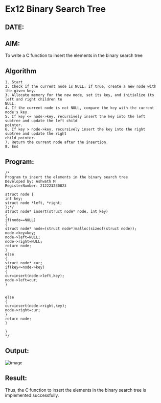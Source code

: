 # Ex12 Binary Search Tree
## DATE:
## AIM:
To write a C function to insert the elements in the binary search tree

## Algorithm
```
1. Start 
2. Check if the current node is NULL; if true, create a new node with the given key. 
3. Allocate memory for the new node, set its key, and initialize its left and right children to 
NULL. 
4. If the current node is not NULL, compare the key with the current node's key. 
5. If key <= node->key, recursively insert the key into the left subtree and update the left child 
pointer. 
6. If key > node->key, recursively insert the key into the right subtree and update the right 
child pointer. 
7. Return the current node after the insertion. 
8. End
```  

## Program:
```
/*
Program to insert the elements in the binary search tree
Developed by: Ashwath M
RegisterNumber: 212223230023

struct node { 
int key; 
struct node *left, *right; 
};*/ 
struct node* insert(struct node* node, int key) 
{ 
if(node==NULL) 
{ 
struct node* node=(struct node*)malloc(sizeof(struct node)); 
node->key=key; 
node->left=NULL; 
node->right=NULL; 
return node; 
} 
else 
{ 
struct node* cur; 
if(key<=node->key) 
{ 
cur=insert(node->left,key); 
node->left=cur; 
} 
  
  
else 
{ 
cur=insert(node->right,key); 
node->right=cur; 
} 
return node; 
} 
 
}   
*/
```

## Output:

![image](https://github.com/user-attachments/assets/41c03b90-98ad-4f4c-b1f9-4a79b960f14b)


## Result:
Thus, the C function to insert the elements in the binary search tree is implemented successfully.
